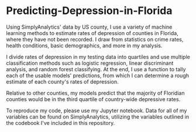 # Predicting-Depression-in-Florida
Using SimplyAnalytics' data by US county, I use a variety of machine learning methods to estimate rates of depression of counties in Florida, where they have not been recorded. I draw from statistics on crime rates, health conditions, basic demographics, and more in my analysis.

I divide rates of depression in my testing data into quartiles and use multiple classification methods such as logistic regression, linear discriminant analysis, and random forest classifying. At the end, I use a function to tally each of the usable models' predictions, from which I can determine a rough estimate of each county's rates of depression.

Relative to other counties, my models predict that the majority of Floridian counties would be in the third quartile of country-wide depressive rates.

To reproduce my code, please use my Jupyter notebook. Data for all of my variables can be found on SimplyAnalytics, utilizing the variables outlined in the codebook I've included in this repository.
